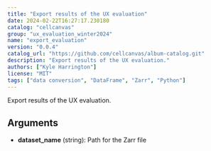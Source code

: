 ```yaml
---
title: "Export results of the UX evaluation"
date: 2024-02-22T16:27:17.230180
catalog: "cellcanvas"
group: "ux_evaluation_winter2024"
name: "export_evaluation"
version: "0.0.4"
catalog_url: "https://github.com/cellcanvas/album-catalog.git"
description: "Export results of the UX evaluation."
authors: ["Kyle Harrington"]
license: "MIT"
tags: ["data conversion", "DataFrame", "Zarr", "Python"]
---
```


Export results of the UX evaluation.

## Arguments

- **dataset_name** (string): Path for the Zarr file

